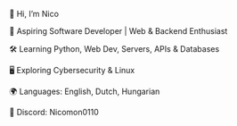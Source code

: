 👋 Hi, I’m Nico

🚀 Aspiring Software Developer | Web & Backend Enthusiast

🛠️ Learning Python, Web Dev, Servers, APIs & Databases

🖥️ Exploring Cybersecurity & Linux

🌍 Languages: English, Dutch, Hungarian

💬 Discord: Nicomon0110
